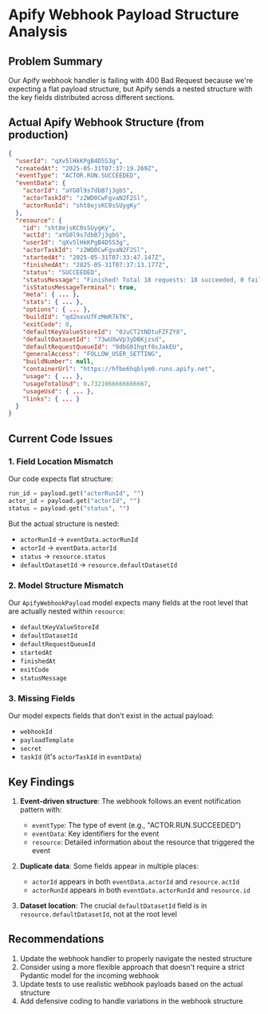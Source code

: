 # Apify Webhook Payload Structure Analysis

## Problem Summary

Our Apify webhook handler is failing with 400 Bad Request because we're expecting a flat payload structure, but Apify sends a nested structure with the key fields distributed across different sections.

## Actual Apify Webhook Structure (from production)

```json
{
  "userId": "qXv5lHkKPgB4D5S3g",
  "createdAt": "2025-05-31T07:37:19.269Z",
  "eventType": "ACTOR.RUN.SUCCEEDED",
  "eventData": {
    "actorId": "aYG0l9s7dbB7j3gbS",
    "actorTaskId": "z2WD0CwFgvaN2F2Sl",
    "actorRunId": "sht8ejsKC0sSUygKy"
  },
  "resource": {
    "id": "sht8ejsKC0sSUygKy",
    "actId": "aYG0l9s7dbB7j3gbS",
    "userId": "qXv5lHkKPgB4D5S3g",
    "actorTaskId": "z2WD0CwFgvaN2F2Sl",
    "startedAt": "2025-05-31T07:33:47.147Z",
    "finishedAt": "2025-05-31T07:37:13.177Z",
    "status": "SUCCEEDED",
    "statusMessage": "Finished! Total 18 requests: 18 succeeded, 0 failed.",
    "isStatusMessageTerminal": true,
    "meta": { ... },
    "stats": { ... },
    "options": { ... },
    "buildId": "qd2nxvUfFzMmR7kTK",
    "exitCode": 0,
    "defaultKeyValueStoreId": "0JuCT2tNDtuFZFZY8",
    "defaultDatasetId": "73wUXwVp3yDBKjzsd",
    "defaultRequestQueueId": "9dbG01hgtf0sJakEU",
    "generalAccess": "FOLLOW_USER_SETTING",
    "buildNumber": null,
    "containerUrl": "https://hfbe6hqblym0.runs.apify.net",
    "usage": { ... },
    "usageTotalUsd": 0.7321066666666667,
    "usageUsd": { ... },
    "links": { ... }
  }
}
```

## Current Code Issues

### 1. Field Location Mismatch

Our code expects flat structure:
```python
run_id = payload.get("actorRunId", "")
actor_id = payload.get("actorId", "")
status = payload.get("status", "")
```

But the actual structure is nested:
- `actorRunId` → `eventData.actorRunId`
- `actorId` → `eventData.actorId`
- `status` → `resource.status`
- `defaultDatasetId` → `resource.defaultDatasetId`

### 2. Model Structure Mismatch

Our `ApifyWebhookPayload` model expects many fields at the root level that are actually nested within `resource`:
- `defaultKeyValueStoreId`
- `defaultDatasetId`
- `defaultRequestQueueId`
- `startedAt`
- `finishedAt`
- `exitCode`
- `statusMessage`

### 3. Missing Fields

Our model expects fields that don't exist in the actual payload:
- `webhookId`
- `payloadTemplate`
- `secret`
- `taskId` (it's `actorTaskId` in `eventData`)

## Key Findings

1. **Event-driven structure**: The webhook follows an event notification pattern with:
   - `eventType`: The type of event (e.g., "ACTOR.RUN.SUCCEEDED")
   - `eventData`: Key identifiers for the event
   - `resource`: Detailed information about the resource that triggered the event

2. **Duplicate data**: Some fields appear in multiple places:
   - `actorId` appears in both `eventData.actorId` and `resource.actId`
   - `actorRunId` appears in both `eventData.actorRunId` and `resource.id`

3. **Dataset location**: The crucial `defaultDatasetId` field is in `resource.defaultDatasetId`, not at the root level

## Recommendations

1. Update the webhook handler to properly navigate the nested structure
2. Consider using a more flexible approach that doesn't require a strict Pydantic model for the incoming webhook
3. Update tests to use realistic webhook payloads based on the actual structure
4. Add defensive coding to handle variations in the webhook structure
